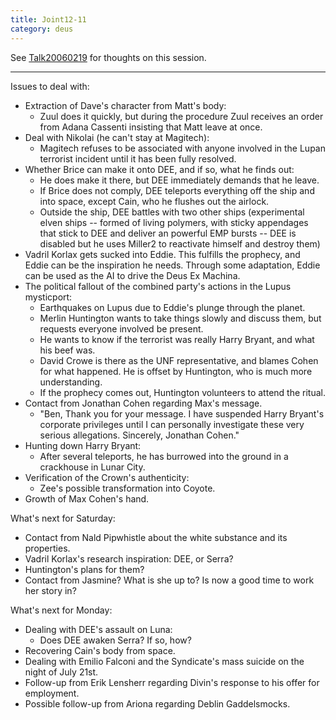 ```yaml
---
title: Joint12-11
category: deus
---
```

See [Talk20060219](talk-20060219) for thoughts on this session.

-----

Issues to deal with:
* Extraction of Dave's character from Matt's body:
    * Zuul does it quickly, but during the procedure Zuul receives an order from Adana Cassenti insisting that Matt leave at once.
* Deal with Nikolai (he can't stay at Magitech):
    * Magitech refuses to be associated with anyone involved in the Lupan terrorist incident until it has been fully resolved.
* Whether Brice can make it onto DEE, and if so, what he finds out:
    * He does make it there, but DEE immediately demands that he leave.
    * If Brice does not comply, DEE teleports everything off the ship and into space, except Cain, who he flushes out the airlock.
    * Outside the ship, DEE battles with two other ships (experimental elven ships -- formed of living polymers, with sticky appendages that stick to DEE and deliver an powerful EMP bursts -- DEE is disabled but he uses Miller2 to reactivate himself and destroy them)
* Vadril Korlax gets sucked into Eddie. This fulfills the prophecy, and Eddie can be the inspiration he needs. Through some adaptation, Eddie can be used as the AI to drive the Deus Ex Machina.
* The political fallout of the combined party's actions in the Lupus mysticport:
    * Earthquakes on Lupus due to Eddie's plunge through the planet.
    * Merlin Huntington wants to take things slowly and discuss them, but requests everyone involved be present.
    * He wants to know if the terrorist was really Harry Bryant, and what his beef was.
    * David Crowe is there as the UNF representative, and blames Cohen for what happened. He is offset by Huntington, who is much more understanding.
    * If the prophecy comes out, Huntington volunteers to attend the ritual.
* Contact from Jonathan Cohen regarding Max's message.
    * &quot;Ben, Thank you for your message. I have suspended Harry Bryant's corporate privileges until I can personally investigate these very serious allegations. Sincerely, Jonathan Cohen.&quot;
* Hunting down Harry Bryant:
    * After several teleports, he has burrowed into the ground in a crackhouse in Lunar City.
* Verification of the Crown's authenticity:
    * Zee's possible transformation into Coyote.
* Growth of Max Cohen's hand.

What's next for Saturday:
* Contact from Nald Pipwhistle about the white substance and its properties.
* Vadril Korlax's research inspiration: DEE, or Serra?
* Huntington's plans for them?
* Contact from Jasmine? What is she up to? Is now a good time to work her story in?

What's next for Monday:
* Dealing with DEE's assault on Luna:
    * Does DEE awaken Serra? If so, how?
* Recovering Cain's body from space.
* Dealing with Emilio Falconi and the Syndicate's mass suicide on the night of July 21st.
* Follow-up from Erik Lensherr regarding Divin's response to his offer for employment.
* Possible follow-up from Ariona regarding Deblin Gaddelsmocks.

